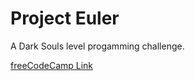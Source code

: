 # Project Euler

A Dark Souls level progamming challenge.

[freeCodeCamp Link](https://www.freecodecamp.org/news/projecteuler100-coding-challenge-competitive-programming/)
